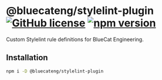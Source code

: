 # @bluecateng/stylelint-plugin [![GitHub license](https://img.shields.io/badge/license-ISC-blue.svg)](https://github.com/bluecatengineering/stylelint-packages/blob/master/LICENSE) [![npm version](https://img.shields.io/npm/v/@bluecateng/stylelint-plugin.svg?style=flat)](https://www.npmjs.com/package/@bluecateng/stylelint-plugin)

Custom Stylelint rule definitions for BlueCat Engineering.

## Installation

```bash
npm i -D @bluecateng/stylelint-plugin
```

